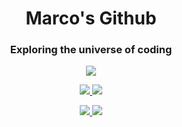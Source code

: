 <h1 align="center">Marco's Github</h1>
<h3 align="center">Exploring the universe of coding</h3>

<!--[![Top Langs](https://github-readme-stats.vercel.app/api/top-langs/?username=markort147&layout=compact)](https://github.com/anuraghazra/github-readme-stats)-->

<p align="center">
  <a href="https://www.flickr.com/photos/nasawebbtelescope/albums">
    <img src="https://media.licdn.com/dms/image/C5616AQFyv6aMr2mJ1A/profile-displaybackgroundimage-shrink_350_1400/0/1537436187534?e=1689206400&v=beta&t=Vvm7DGAnRfKUVp7yoKSkSAdds7S9yim9RHP3NdyrJu8"/>
  </a>
</p>

<p align="center">
  <a href="https://github.com/anuraghazra/github-readme-stats">
    <!--<picture>
      <source
        srcset="https://github-readme-stats.vercel.app/api?username=markort147&show_icons=true&theme=vue-dark"
        media="(prefers-color-scheme: dark)"
      />
      <source
        srcset="https://github-readme-stats.vercel.app/api?username=markort147&show_icons=true&theme=vue"
        media="(prefers-color-scheme: light), (prefers-color-scheme: no-preference)"
      />-->
      <img src="https://github-readme-stats.vercel.app/api?username=markort147&show_icons=true"/>
      <img src="https://github-readme-stats.vercel.app/api/top-langs/?username=markort147"/>
    </picture>  
  </a>
</p>

<p align="center">
    <a href="https://www.linkedin.com/in/mr93/">
      <img src="https://img.shields.io/badge/LinkedIn-0077B5?style=for-the-badge&logo=linkedin&logoColor=white"/>
    </a>
    <a href="https://www.kaggle.com/markort147">
      <img src="https://img.shields.io/badge/Kaggle-20BEFF?style=for-the-badge&logo=Kaggle&logoColor=white"/>
    </a>
<p>

<!--
**markort147/markort147** is a ✨ _special_ ✨ repository because its `README.md` (this file) appears on your GitHub profile.

Here are some ideas to get you started:

- 🔭 I’m currently working on ...
- 🌱 I’m currently learning ...
- 👯 I’m looking to collaborate on ...
- 🤔 I’m looking for help with ...
- 💬 Ask me about ...
- 📫 How to reach me: ...
- 😄 Pronouns: ...
- ⚡ Fun fact: ...
-->
